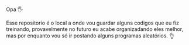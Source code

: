 Opa 🖐

Esse repositorio é o local a onde vou guardar alguns codigos que eu fiz treinando, provavelmente no futuro eu acabe organizadando eles melhor, 
mas por enquanto vou só ir postando alguns programas aleatórios. 👌 

